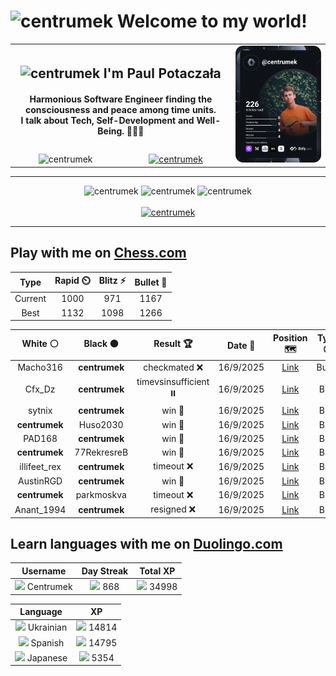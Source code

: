 <h1>
  <img
    src="https://emojis.slackmojis.com/emojis/images/1531849430/4246/blob-sunglasses.gif"
    width="30"
    alt="centrumek"
  />
  Welcome to my world!
</h1>

<table>
  <tbody>
    <tr>
      <td align="center" width="70%" colspan="2">
        <h2>
          <img
            src="https://raw.githubusercontent.com/MartinHeinz/MartinHeinz/master/wave.gif"
            width="30px"
            alt="centrumek"
          />
          I'm Paul Potaczała
        </h2>
        <h4>
          Harmonious Software Engineer finding the consciousness and peace among time units.
          <br/>
          I talk about Tech, Self-Development and Well-Being. 🌿🧘🚀
        </h4>
      </td>
      <td width="30%" rowspan="2">
        <a href="https://app.daily.dev/centrumek">
          <img
            src="./devcard.svg"
            alt="centrumek"
          />
        </a>
      </td>
    </tr>
    <tr align="center">
      <td>
        <img
          src="https://komarev.com/ghpvc/?username=centrumek&label=visitors&color=0e75b6&style=flat"
          alt="centrumek"
        >
      </td>
      <td>
        <a href="https://stackoverflow.com/users/14496012/centrumek">
          <img
            src="https://stackoverflow.com/users/flair/14496012.png?theme=dark"
            alt="centrumek"
          >
        </a>
      </td>
    </tr>
  </tbody>
</table>

---
<div align="center">
  <img 
    src="https://github-readme-stats.vercel.app/api?username=centrumek&show_icons=true&count_private=true&theme=dark&hide_border=true&hide=issues,contribs&bg_color=00000000"
    alt="centrumek"
  />
  <img
    src="https://github-readme-stats.vercel.app/api/top-langs/?username=centrumek&layout=compact&hide_border=true&theme=dark&bg_color=00000000&langs_count=6&exclude_repo=air-statistic-app"
    alt="centrumek"
  />
  <img 
    src="https://github-readme-streak-stats.herokuapp.com?user=centrumek&theme=dark&hide_border=true&background=FFFFFF00"
    alt="centrumek"
  />
  <br/>
  <br/>
  <a href="https://www.buymeacoffee.com/centrumek">
    <img
      src="https://cdn.buymeacoffee.com/buttons/v2/default-orange.png"
      height="50"
      width="210"
      alt="centrumek"
    />
  </a>
</div>

---

## Play with me on [Chess.com](https://www.chess.com/member/centrumek)

<div align="center">
<!--START_SECTION:chessStats-->
<!-- Automatically generated with https://github.com/Balastrong/chess-stats-action -->

| Type | Rapid ⏲️ | Blitz ⚡ | Bullet 🔫 |
|:---:|:---:|:---:|:---:|
| Current | 1000 | 971 | 1167 |
| Best | 1132 | 1098 | 1266 |

| White ⚪ | Black ⚫ | Result 🏆 | Date 📅 | Position 🗺️ | Type 🕕 |
|:---:|:---:|:---:|:---:|:---:|:---:|
| Macho316 | **centrumek** | checkmated ❌ | 16/9/2025 | <a href="http://www.ee.unb.ca/cgi-bin/tervo/fen.pl?select=8/8/B7/6P1/6K1/5P2/3Q2k1/1R6 b - - 3 50">Link</a> | Bullet |
| Cfx_Dz | **centrumek** | timevsinsufficient ⏸️ | 16/9/2025 | <a href="http://www.ee.unb.ca/cgi-bin/tervo/fen.pl?select=8/8/8/4r3/5k1n/8/8/5K2 b - - 33 84">Link</a> | Blitz |
| sytnix | **centrumek** | win 🥇 | 16/9/2025 | <a href="http://www.ee.unb.ca/cgi-bin/tervo/fen.pl?select=rnb1k1n1/pp5p/8/7N/4P3/1P6/P1P2PPP/b1B2RK1 b q - 0 17">Link</a> | Blitz |
| **centrumek** | Huso2030 | win 🥇 | 16/9/2025 | <a href="http://www.ee.unb.ca/cgi-bin/tervo/fen.pl?select=3R4/1P2R2p/1r4pk/8/8/7P/5PK1/8 b - - 4 50">Link</a> | Blitz |
| PAD168 | **centrumek** | win 🥇 | 16/9/2025 | <a href="http://www.ee.unb.ca/cgi-bin/tervo/fen.pl?select=8/6k1/8/4R3/1P1p4/P2P2P1/7r/2r1K1R1 w - - 1 42">Link</a> | Blitz |
| **centrumek** | 77RekresreB | win 🥇 | 16/9/2025 | <a href="http://www.ee.unb.ca/cgi-bin/tervo/fen.pl?select=5rk1/3Nqppp/2R5/8/P2Q3P/1b2P1r1/8/4K3 b - - 1 35">Link</a> | Blitz |
| illifeet_rex | **centrumek** | timeout ❌ | 16/9/2025 | <a href="http://www.ee.unb.ca/cgi-bin/tervo/fen.pl?select=1k4R1/p1p1pn2/1p1pbp2/3P4/2P1P2P/1P5p/P4P2/7K b - - 3 32">Link</a> | Blitz |
| AustinRGD | **centrumek** | win 🥇 | 16/9/2025 | <a href="http://www.ee.unb.ca/cgi-bin/tervo/fen.pl?select=r3k3/ppp5/5p2/2P1p1p1/4P1n1/P5P1/1B1Pn1Br/R4R1K w q - 0 20">Link</a> | Blitz |
| **centrumek** | parkmoskva | timeout ❌ | 16/9/2025 | <a href="http://www.ee.unb.ca/cgi-bin/tervo/fen.pl?select=8/6k1/2p1pp2/1b5p/5P1P/6P1/2r1BK2/8 w - - 0 42">Link</a> | Blitz |
| Anant_1994 | **centrumek** | resigned ❌ | 16/9/2025 | <a href="http://www.ee.unb.ca/cgi-bin/tervo/fen.pl?select=6rr/pp1Q4/1kp5/3pP3/3P1P2/2P4P/PP4B1/R3R1K1 b - - 0 27">Link</a> | Blitz |

<!--END_SECTION:chessStats-->
</div>

## Learn languages with me on [Duolingo.com](https://www.duolingo.com/profile/Centrumek)

<div align="center">
<!--START_SECTION:duolingoStats-->
<!-- Automatically generated with https://github.com/centrumek/duolingo-readme-stats-->

| Username | Day Streak | Total XP |
|:---:|:---:|:---:|
| <img src="https://raw.githubusercontent.com/centrumek/duolingo-readme-stats/main/assets/duolingo.png" height="12"> Centrumek | <img src="https://raw.githubusercontent.com/centrumek/duolingo-readme-stats/main/assets/streakinactive.svg" height="12"> 868 | <img src="https://raw.githubusercontent.com/centrumek/duolingo-readme-stats/main/assets/xp.svg" height="12"> 34998 |

| Language | XP |
|:---:|:---:|
| <img src="https://raw.githubusercontent.com/centrumek/duolingo-readme-stats/main/assets/langs/ukrainian.svg" height="12"> Ukrainian | <img src="https://raw.githubusercontent.com/centrumek/duolingo-readme-stats/main/assets/xp.svg" height="12"> 14814 |
| <img src="https://raw.githubusercontent.com/centrumek/duolingo-readme-stats/main/assets/langs/spanish.svg" height="12"> Spanish | <img src="https://raw.githubusercontent.com/centrumek/duolingo-readme-stats/main/assets/xp.svg" height="12"> 14795 |
| <img src="https://raw.githubusercontent.com/centrumek/duolingo-readme-stats/main/assets/langs/japanese.svg" height="12"> Japanese | <img src="https://raw.githubusercontent.com/centrumek/duolingo-readme-stats/main/assets/xp.svg" height="12"> 5354 |

<!--END_SECTION:duolingoStats-->
</div>
<!--
**centrumek/centrumek** is a ✨ _special_ ✨ repository because its `README.md` (this file) appears on your GitHub profile.

Here are some ideas to get you started:

- 🔭 I’m currently working on ...
- 🌱 I’m currently learning ...
- 👯 I’m looking to collaborate on ...
- 🤔 I’m looking for help with ...
- 💬 Ask me about ...
- 📫 How to reach me: ...
- 😄 Pronouns: ...
- ⚡ Fun fact: ...
-->
